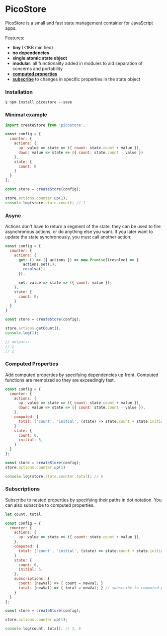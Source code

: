 # PicoStore

PicoStore is a small and fast state management container for JavaScript apps.

Features:
- **tiny** (<1KB minified)
- **no dependencies**
- **single atomic state object**
- **modular**: all functionality added in modules to aid separation of concerns and portability
- [**computed properties**](https://github.com/andyjessop/picostore#computed-properties)
- [**subscribe**](https://github.com/andyjessop/picostore#subscriptions) to changes in specific properties in the state object

### Installation
```
$ npm install picostore --save
```

### Minimal example
```js
import createStore from 'picostore';

const config = {
  counter: {
    actions: {
      up: value => state => ({ count: state.count + value }),
      down: value => state => ({ count: state.count - value })
    },
    state: {
      count: 0
    }
  }
};

const store = createStore(config);

store.actions.counter.up(1);
console.log(store.state.count); // 1

```

### Async
Actions don't have to return a segment of the state, they can be used to fire asynchronous actions, or do anything else you want. If you later want to update the state synchronously, you must call another action:

```js
const config = {
  counter: {
    actions: {
      get: () => ({ actions }) => new Promise((resolve) => {
        actions.set(1);
        resolve();
      }),

      set: value => state => ({ count: value });
    },
    state: {
      count: 0;
    }
  }
}

const store = createStore(config);

store.actions.getCount();
console.log(1);

// outputs:
// 1
// 2
```

### Computed Properties
Add computed properties by specifying dependencies up front. Computed functions are memoized so they are exceedingly fast.

```js
const config = {
  counter: {
    actions: {
      up: value => state => ({ count: state.count + value }),
      down: value => state => ({ count: state.count - value }),
    },
    computed: {
      total: ['count', 'initial', (state) => state.count + state.initial],
    }
    state: {
      count: 0,
      initial: 5,
    }
  }
};

const store = createStore(config);
store.actions.counter.up(1)

console.log(store.state.counter.total); // 6
```

### Subscriptions
Subscribe to nested properties by specifying their paths in dot notation. You can also subscribe to computed properties.

```js
let count, total;

const config = {
  counter: {
    actions: {
      up: value => state => ({ count: state.count + value }),
    },
    computed: {
      total: ['count', 'initial', (state) => state.count + state.initial],
    }
    state: {
      count: 0,
      initial: 5,
    },
    subscriptions: {
      count: (newVal) => { count = newVal; }
      total: (newVal) => { total = newVal; } // subscribe to computed properties too
    }
  }
};

const store = createStore(config);

store.actions.counter.up(1);

console.log(count, total); // 1, 6
```
